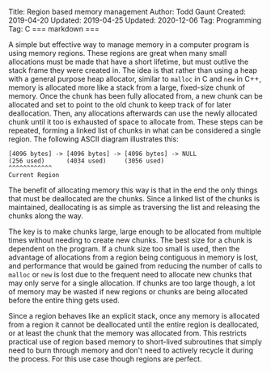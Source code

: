Title: Region based memory management
Author: Todd Gaunt
Created: 2019-04-20
Updated: 2019-04-25
Updated: 2020-12-06
Tag: Programming
Tag: C
=== markdown ===

A simple but effective way to manage memory in a computer program is using
memory regions. These regions are great when many small allocations must be
made that have a short lifetime, but must outlive the stack frame they were
created in.  The idea is that rather than using a heap with a general purpose
heap allocator, similar to `malloc` in C and `new` in C++, memory is allocated
more like a stack from a large, fixed-size chunk of memory.  Once the chunk has
been fully allocated from, a new chunk can be allocated and set to point to the
old chunk to keep track of for later deallocation. Then, any allocations
afterwards can use the newly allocated chunk until it too is exhausted of space
to allocate from. These steps can be repeated, forming a linked list of chunks
in what can be considered a single region. The following ASCII diagram
illustrates this:

```
[4096 bytes] -> [4096 bytes] -> [4096 bytes] -> NULL
(256 used)      (4034 used)     (3056 used)
^^^^^^^^^^^^
Current Region
```

The benefit of allocating memory this way is that in the end the only things
that must be deallocated are the chunks. Since a linked list of the chunks is
maintained, deallocating is as simple as traversing the list and releasing the
chunks along the way.

The key is to make chunks large, large enough to be allocated from multiple
times without needing to create new chunks. The best size for a chunk is
dependent on the program. If a chunk size too small is used, then the advantage
of allocations from a region being contiguous in memory is lost, and
performance that would be gained from reducing the number of calls to `malloc`
or `new` is lost due to the frequent need to allocate new chunks that may only
serve for a single allocation. If chunks are too large though, a lot of memory
may be wasted if new regions or chunks are being allocated before the entire
thing gets used.

Since a region behaves like an explicit stack, once any memory is allocated
from a region it cannot be deallocated until the entire region is deallocated,
or at least the chunk that the memory was allocated from. This restricts
practical use of region based memory to short-lived subroutines that simply
need to burn through memory and don't need to actively recycle it during the
process. For this use case though regions are perfect.
